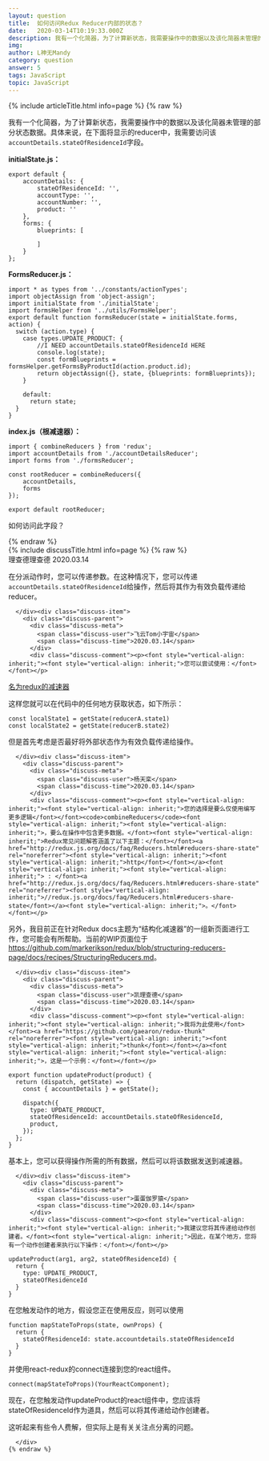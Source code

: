 ```yaml
---
layout: question
title:  如何访问Redux Reducer内部的状态？
date:   2020-03-14T10:19:33.000Z
description: 我有一个化简器，为了计算新状态，我需要操作中的数据以及该化简器未管理的部分状态数据。具体来说，在下面将显示的reducer中，我需要访问该accountD...
img: 
author: L神无Mandy
category: question
answer: 5
tags: JavaScript
topic: JavaScript
---
```

<div class="article-root">
  <div class="article">
    {% include articleTitle.html info=page %}
    {% raw %}
    <div class="article-content"><p><font style="vertical-align: inherit;"><font style="vertical-align: inherit;">我有一个化简器，为了计算新状态，我需要操作中的数据以及该化简器未管理的部分状态数据。</font><font style="vertical-align: inherit;">具体来说，在下面将显示的reducer中，我需要访问该</font></font><code>accountDetails.stateOfResidenceId</code><font style="vertical-align: inherit;"><font style="vertical-align: inherit;">字段。</font></font></p>

<p><strong><font style="vertical-align: inherit;"><font style="vertical-align: inherit;">initialState.js：</font></font></strong></p>

<pre><code>export default {<font></font>
    accountDetails: {<font></font>
        stateOfResidenceId: '',<font></font>
        accountType: '',<font></font>
        accountNumber: '',<font></font>
        product: ''<font></font>
    },<font></font>
    forms: {<font></font>
        blueprints: [<font></font>
<font></font>
        ]<font></font>
    }<font></font>
};<font></font>
</code></pre>

<p><strong><font style="vertical-align: inherit;"><font style="vertical-align: inherit;">FormsReducer.js：</font></font></strong></p>

<pre><code>import * as types from '../constants/actionTypes';<font></font>
import objectAssign from 'object-assign';<font></font>
import initialState from './initialState';<font></font>
import formsHelper from '../utils/FormsHelper';<font></font>
export default function formsReducer(state = initialState.forms, action) {<font></font>
  switch (action.type) {<font></font>
    case types.UPDATE_PRODUCT: {<font></font>
        //I NEED accountDetails.stateOfResidenceId HERE<font></font>
        console.log(state);<font></font>
        const formBlueprints = formsHelper.getFormsByProductId(action.product.id);<font></font>
        return objectAssign({}, state, {blueprints: formBlueprints});<font></font>
    }<font></font>
<font></font>
    default:<font></font>
      return state;<font></font>
  }<font></font>
}<font></font>
</code></pre>

<p><strong><font style="vertical-align: inherit;"><font style="vertical-align: inherit;">index.js（根减速器）：</font></font></strong></p>

<pre><code>import { combineReducers } from 'redux';<font></font>
import accountDetails from './accountDetailsReducer';<font></font>
import forms from './formsReducer';<font></font>
<font></font>
const rootReducer = combineReducers({<font></font>
    accountDetails,<font></font>
    forms<font></font>
});<font></font>
<font></font>
export default rootReducer;<font></font>
</code></pre>

<p><font style="vertical-align: inherit;"><font style="vertical-align: inherit;">如何访问此字段？</font></font></p></div>
    {% endraw %}
  </div>

  <div class="discuss-wrapper">
    {% include discussTitle.html info=page %}
    {% raw %}
    <div class="discuss-item">
        <div class="discuss-parent">
          <div class="discuss-meta">
            <span class="discuss-user">理查德理查德</span>
            <span class="discuss-time">2020.03.14</span>
          </div>
          <div class="discuss-comment"><p><font style="vertical-align: inherit;"><font style="vertical-align: inherit;">在分派动作时，您可以传递参数。</font><font style="vertical-align: inherit;">在这种情况下，您可以传递</font></font><code>accountDetails.stateOfResidenceId</code><font style="vertical-align: inherit;"><font style="vertical-align: inherit;">给操作，然后将其作为有效负载传递给reducer。</font></font></p></div>
        </div>
        
      </div><div class="discuss-item">
        <div class="discuss-parent">
          <div class="discuss-meta">
            <span class="discuss-user">飞云Tom小宇宙</span>
            <span class="discuss-time">2020.03.14</span>
          </div>
          <div class="discuss-comment"><p><font style="vertical-align: inherit;"><font style="vertical-align: inherit;">您可以尝试使用：</font></font></p>

<p><a href="https://github.com/mileschristian/redux-named-reducers" rel="nofollow noreferrer"><font style="vertical-align: inherit;"><font style="vertical-align: inherit;">名为redux的减速器</font></font></a></p>

<p><font style="vertical-align: inherit;"><font style="vertical-align: inherit;">这样您就可以在代码中的任何地方获取状态，如下所示：</font></font></p>

<pre><code>const localState1 = getState(reducerA.state1)<font></font>
const localState2 = getState(reducerB.state2)<font></font>
</code></pre>

<p><font style="vertical-align: inherit;"><font style="vertical-align: inherit;">但是首先考虑是否最好将外部状态作为有效负载传递给操作。   </font></font></p></div>
        </div>
        
      </div><div class="discuss-item">
        <div class="discuss-parent">
          <div class="discuss-meta">
            <span class="discuss-user">杨天栾</span>
            <span class="discuss-time">2020.03.14</span>
          </div>
          <div class="discuss-comment"><p><font style="vertical-align: inherit;"><font style="vertical-align: inherit;">您的选择是要么仅使用编写更多逻辑</font></font><code>combineReducers</code><font style="vertical-align: inherit;"><font style="vertical-align: inherit;">，要么在操作中包含更多数据。</font><font style="vertical-align: inherit;">Redux常见问题解答涵盖了以下主题：</font></font><a href="http://redux.js.org/docs/faq/Reducers.html#reducers-share-state" rel="noreferrer"><font style="vertical-align: inherit;"><font style="vertical-align: inherit;">http</font></font></a><font style="vertical-align: inherit;"><font style="vertical-align: inherit;"> : </font><a href="http://redux.js.org/docs/faq/Reducers.html#reducers-share-state" rel="noreferrer"><font style="vertical-align: inherit;">//redux.js.org/docs/faq/Reducers.html#reducers-share-state</font></a><font style="vertical-align: inherit;">。</font></font></p>

<p><font style="vertical-align: inherit;"><font style="vertical-align: inherit;">另外，我目前正在针对Redux docs主题为“结构化减速器”的一组新页面进行工作，您可能会有所帮助。</font><font style="vertical-align: inherit;">当前的WIP页面位于</font></font><a href="https://github.com/markerikson/redux/blob/structuring-reducers-page/docs/recipes/StructuringReducers.md" rel="noreferrer"><font style="vertical-align: inherit;"><font style="vertical-align: inherit;">https://github.com/markerikson/redux/blob/structuring-reducers-page/docs/recipes/StructuringReducers.md</font></font></a><font style="vertical-align: inherit;"><font style="vertical-align: inherit;">。</font></font></p></div>
        </div>
        
      </div><div class="discuss-item">
        <div class="discuss-parent">
          <div class="discuss-meta">
            <span class="discuss-user">凯理查德</span>
            <span class="discuss-time">2020.03.14</span>
          </div>
          <div class="discuss-comment"><p><font style="vertical-align: inherit;"><font style="vertical-align: inherit;">我将为此使用</font></font><a href="https://github.com/gaearon/redux-thunk" rel="noreferrer"><font style="vertical-align: inherit;"><font style="vertical-align: inherit;">thunk</font></font></a><font style="vertical-align: inherit;"><font style="vertical-align: inherit;">，这是一个示例：</font></font></p>

<pre><code>export function updateProduct(product) {<font></font>
  return (dispatch, getState) =&gt; {<font></font>
    const { accountDetails } = getState();<font></font>
<font></font>
    dispatch({<font></font>
      type: UPDATE_PRODUCT,<font></font>
      stateOfResidenceId: accountDetails.stateOfResidenceId,<font></font>
      product,<font></font>
    });<font></font>
  };<font></font>
}<font></font>
</code></pre>

<p><font style="vertical-align: inherit;"><font style="vertical-align: inherit;">基本上，您可以获得操作所需的所有数据，然后可以将该数据发送到减速器。</font></font></p></div>
        </div>
        
      </div><div class="discuss-item">
        <div class="discuss-parent">
          <div class="discuss-meta">
            <span class="discuss-user">蛋蛋伽罗猿</span>
            <span class="discuss-time">2020.03.14</span>
          </div>
          <div class="discuss-comment"><p><font style="vertical-align: inherit;"><font style="vertical-align: inherit;">我建议您将其传递给动作创建者。</font><font style="vertical-align: inherit;">因此，在某个地方，您将有一个动作创建者来执行以下操作：</font></font></p>

<pre><code>updateProduct(arg1, arg2, stateOfResidenceId) {<font></font>
  return {<font></font>
    type: UPDATE_PRODUCT,<font></font>
    stateOfResidenceId<font></font>
  }<font></font>
}<font></font>
</code></pre>

<p><font style="vertical-align: inherit;"><font style="vertical-align: inherit;">在您触发动作的地方，假设您正在使用反应，则可以使用 </font></font></p>

<pre><code>function mapStateToProps(state, ownProps) {<font></font>
  return {<font></font>
    stateOfResidenceId: state.accountdetails.stateOfResidenceId<font></font>
  }  <font></font>
}<font></font>
</code></pre>

<p><font style="vertical-align: inherit;"><font style="vertical-align: inherit;">并使用react-redux的connect连接到您的react组件。 </font></font></p>

<pre><code>connect(mapStateToProps)(YourReactComponent);
</code></pre>

<p><font style="vertical-align: inherit;"><font style="vertical-align: inherit;">现在，在您触发动作updateProduct的react组件中，您应该将stateOfResidenceId作为道具，然后可以将其传递给动作创建者。 </font></font></p>

<p><font style="vertical-align: inherit;"><font style="vertical-align: inherit;">这听起来有些令人费解，但实际上是有关关注点分离的问题。 </font></font></p></div>
        </div>
        
      </div>
    {% endraw %}
  </div>
<div>
